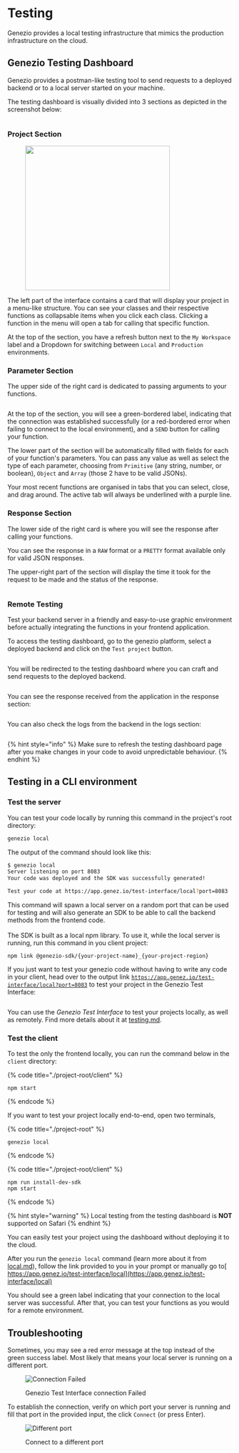 # Testing

Genezio provides a local testing infrastructure that mimics the production infrastructure on the cloud.

## Genezio Testing Dashboard

Genezio provides a postman-like testing tool to send requests to a deployed backend or to a local server started on your machine.

The testing dashboard is visually divided into 3 sections as depicted in the screenshot below:

<figure><img src="../.gitbook/assets/image (5).png" alt=""><figcaption></figcaption></figure>

### Project Section

<figure><img src="../.gitbook/assets/image (4).png" alt="" width="324"><figcaption></figcaption></figure>

The left part of the interface contains a card that will display your project in a menu-like structure. You can see your classes and their respective functions as collapsable items when you click each class. Clicking a function in the menu will open a tab for calling that specific function.

At the top of the section, you have a refresh button next to the `My Workspace` label and a Dropdown for switching between `Local` and `Production` environments.

### Parameter Section

The upper side of the right card is dedicated to passing arguments to your functions.

<figure><img src="../.gitbook/assets/image (6).png" alt=""><figcaption></figcaption></figure>

At the top of the section, you will see a green-bordered label, indicating that the connection was established successfully (or a red-bordered error when failing to connect to the local environment), and a `SEND` button for calling your function.

The lower part of the section will be automatically filled with fields for each of your function's parameters. You can pass any value as well as select the type of each parameter, choosing from `Primitive` (any string, number, or boolean),  `Object` and `Array` (those 2 have to be valid JSONs).

Your most recent functions are organised in tabs that you can select, close, and drag around. The active tab will always be underlined with a purple line.&#x20;

### Response Section

The lower side of the right card is where you will see the response after calling your functions.

You can see the response in a `RAW` format or a `PRETTY` format available only for valid JSON responses.

The upper-right part of the section will display the time it took for the request to be made and the status of the response.

<figure><img src="../.gitbook/assets/image (7).png" alt=""><figcaption></figcaption></figure>

### Remote Testing

Test your backend server in a friendly and easy-to-use graphic environment before actually integrating the functions in your frontend application.

To access the testing dashboard, go to the genezio platform, select a deployed backend and click on the `Test project` button.

<figure><img src="../.gitbook/assets/image (2).png" alt=""><figcaption></figcaption></figure>

You will be redirected to the testing dashboard where you can craft and send requests to the deployed backend.&#x20;

<figure><img src="../.gitbook/assets/image (1) (1).png" alt=""><figcaption></figcaption></figure>

You can see the response received from the application in the response section:

<figure><img src="../.gitbook/assets/image (2) (1).png" alt=""><figcaption></figcaption></figure>

You can also check the logs from the backend in the logs section:

<figure><img src="../.gitbook/assets/image (3).png" alt=""><figcaption></figcaption></figure>

{% hint style="info" %}
Make sure to refresh the testing dashboard page after you make changes in your code to avoid unpredictable behaviour.
{% endhint %}

## Testing in a CLI environment

### Test the server

You can test your code locally by running this command in the project's root directory:

```bash
genezio local
```

The output of the command should look like this:

```bash
$ genezio local
Server listening on port 8083
Your code was deployed and the SDK was successfully generated!

Test your code at https://app.genez.io/test-interface/local?port=8083
```

This command will spawn a local server on a random port that can be used for testing and will also generate an SDK to be able to call the backend methods from the frontend code.\
\
The SDK is built as a local npm library. To use it, while the local server is running, run this command in you client project:

```
npm link @genezio-sdk/{your-project-name}_{your-project-region}
```

If you just want to test your genezio code without having to write any code in your client, head over to the output link [`https://app.genez.io/test-interface/local?port=8083`](https://app.genez.io/test-interface/local?port=8083) to test your project in the Genezio Test Interface:

<figure><img src="../.gitbook/assets/Screenshot 2023-08-11 at 19.28.34.png" alt=""><figcaption></figcaption></figure>

You can use the _Genezio Test Interface_ to test your projects locally, as well as remotely. Find more details about it at [testing.md](testing.md "mention").

### Test the client

To test the only the frontend locally, you can run the command below in the `client` directory:

{% code title="./project-root/client" %}
```
npm start
```
{% endcode %}

If you want to test your project locally end-to-end, open two terminals,

{% code title="./project-root" %}
```
genezio local
```
{% endcode %}

{% code title="./project-root/client" %}
```
npm run install-dev-sdk
npm start
```
{% endcode %}

{% hint style="warning" %}
Local testing from the testing dashboard is **NOT** supported on Safari
{% endhint %}

You can easily test your project using the dashboard without deploying it to the cloud.&#x20;

After you run the `genezio local` command (learn more about it from [local.md](../cli-tool/cli-commands/local.md "mention")), follow the link provided to you in your prompt or manually go to[ https://app.genez.io/test-interface/local](https://app.genez.io/test-interface/local)

You should see a green label indicating that your connection to the local server was successful. After that, you can test your functions as you would for a remote environment.

## Troubleshooting

Sometimes, you may see a red error message at the top instead of the green success label. Most likely that means your local server is running on a different port.&#x20;

<figure><img src="../.gitbook/assets/image (39).png" alt="Connection Failed"><figcaption><p>Genezio Test Interface connection Failed</p></figcaption></figure>

To establish the connection, verify on which port your server is running and fill that port in the provided input, the click `Connect` (or press Enter).

<figure><img src="../.gitbook/assets/image (19).png" alt="Different port"><figcaption><p>Connect to a different port</p></figcaption></figure>
